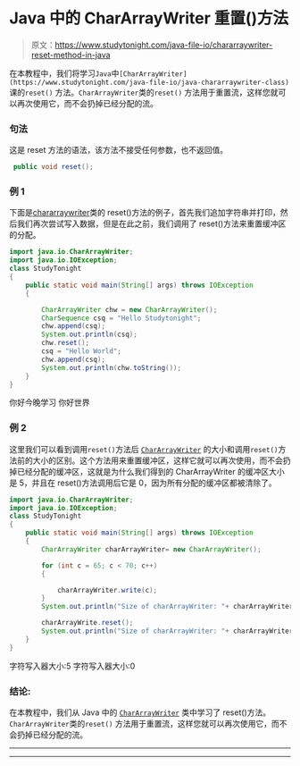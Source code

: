 # Java 中的 CharArrayWriter 重置()方法

> 原文：<https://www.studytonight.com/java-file-io/chararraywriter-reset-method-in-java>

在本教程中，我们将学习`Java`中`[CharArrayWriter](https://www.studytonight.com/java-file-io/java-chararraywriter-class)` 课的`reset()` 方法。`CharArrayWriter`类的`reset()` 方法用于重置流，这样您就可以再次使用它，而不会扔掉已经分配的流。

### 句法

这是 reset 方法的语法，该方法不接受任何参数，也不返回值。

```java
 public void reset();
```

### 例 1

下面是[chararraywriter](https://www.studytonight.com/java-file-io/java-chararraywriter-class)类的 reset()方法的例子，首先我们追加字符串并打印，然后我们再次尝试写入数据，但是在此之前，我们调用了 reset()方法来重置缓冲区的分配。

```java
import java.io.CharArrayWriter;
import java.io.IOException;
class StudyTonight
{
	public static void main(String[] args) throws IOException 
	{ 

		CharArrayWriter chw = new CharArrayWriter();  
		CharSequence csq = "Hello Studytonight";  
		chw.append(csq);  
		System.out.println(csq);  
		chw.reset();  
		csq = "Hello World";  
		chw.append(csq);  
		System.out.println(chw.toString()); 
	} 
}
```

你好今晚学习
你好世界

### 例 2

这里我们可以看到调用`reset()`方法后 [`CharArrayWriter`](https://www.studytonight.com/java-file-io/java-chararraywriter-class) 的大小和调用`reset()`方法前的大小的区别。这个方法用来重置缓冲区，这样它就可以再次使用，而不会扔掉已经分配的缓冲区，这就是为什么我们得到的 CharArrayWriter 的缓冲区大小是 5，并且在 reset()方法调用后它是 0，因为所有分配的缓冲区都被清除了。

```java
import java.io.CharArrayWriter;
import java.io.IOException;
class StudyTonight
{
	public static void main(String[] args) throws IOException 
	{ 
		CharArrayWriter charArrayWriter= new CharArrayWriter(); 

		for (int c = 65; c < 70; c++) 
		{ 

			charArrayWriter.write(c); 
		} 
		System.out.println("Size of charArrayWriter: "+ charArrayWriter.size()); 

		charArrayWrite.reset(); 
		System.out.println("Size of charArrayWriter: "+ charArrayWriter.size()); 
	} 
}
```

字符写入器大小:5
字符写入器大小:0

### 结论:

在本教程中，我们从 Java 中的 [`CharArrayWriter`](https://www.studytonight.com/java-file-io/java-chararraywriter-class) 类中学习了 reset()方法。`CharArrayWriter`类的`reset()` 方法用于重置流，这样您就可以再次使用它，而不会扔掉已经分配的流。

* * *

* * *